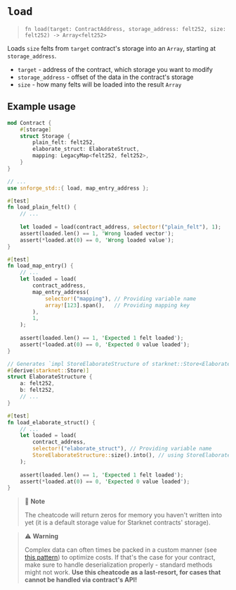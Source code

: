 # `load`

> `fn load(target: ContractAddress, storage_address: felt252, size: felt252) -> Array<felt252> `

Loads `size` felts from `target` contract's storage into an `Array`, starting at `storage_address`.

- `target` - address of the contract, which storage you want to modify
- `storage_address` - offset of the data in the contract's storage 
- `size` - how many felts will be loaded into the result `Array` 


## Example usage

```rust
mod Contract {
    #[storage]
    struct Storage {
        plain_felt: felt252,
        elaborate_struct: ElaborateStruct,
        mapping: LegacyMap<felt252, felt252>,
    }
}

// ...
use snforge_std::{ load, map_entry_address };

#[test]
fn load_plain_felt() {
    // ...
    
    let loaded = load(contract_address, selector!("plain_felt"), 1);
    assert(loaded.len() == 1, 'Wrong loaded vector');
    assert(*loaded.at(0) == 0, 'Wrong loaded value');
}

#[test]
fn load_map_entry() {
    // ...
    let loaded = load(
        contract_address, 
        map_entry_address(
            selector!("mapping"), // Providing variable name
            array![123].span(),   // Providing mapping key 
        ),
        1,
    );
    
    assert(loaded.len() == 1, 'Expected 1 felt loaded');
    assert(*loaded.at(0) == 0, 'Expected 0 value loaded');
}

// Generates `impl StoreElaborateStructure of starknet::Store<ElaborateStructure>` needed for size retrieval 
#[derive(starknet::Store)]
struct ElaborateStructure {
    a: felt252,
    b: felt252,
    // ...
}

#[test]
fn load_elaborate_struct() {
    // ...
    let loaded = load(
        contract_address, 
        selector!("elaborate_struct"), // Providing variable name
        StoreElaborateStructure::size().into(), // using StoreElaborateStructure trait to get struct size
    );
    
    assert(loaded.len() == 1, 'Expected 1 felt loaded');
    assert(*loaded.at(0) == 0, 'Expected 0 value loaded');
}
```

> 📝 **Note** 
> 
> The cheatcode will return zeros for memory you haven't written into yet (it is a default storage value for Starknet contracts' storage).


> ⚠️ **Warning**
> 
> Complex data can often times be packed in a custom manner (see [this pattern](https://book.cairo-lang.org/ch99-01-03-05-optimizing-storage.html#storage-optimization-with-storepacking)) to optimize costs.
> If that's the case for your contract, make sure to handle deserialization properly - standard methods might not work.
> **Use this cheatcode as a last-resort, for cases that cannot be handled via contract's API!**

